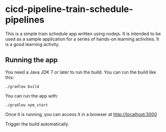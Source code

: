 # cicd-pipeline-train-schedule-pipelines

This is a simple train schedule app written using nodejs. It is intended to be used as a sample application for a series of hands-on learning activities. It is a good learning activity.

## Running the app

You need a Java JDK 7 or later to run the build. You can run the build like this:

    ./gradlew build

You can run the app with:

    ./gradlew npm_start

Once it is running, you can access it in a browser at [http://localhost:3000](http://localhost:3000)

Trigger the build automatically.
